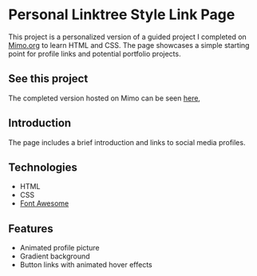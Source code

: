 # Personal Linktree Style Link Page

This project is a personalized version of a guided project I completed on [Mimo.org](https://mimo.org) to learn HTML and CSS.
The page showcases a simple starting point for profile links and potential portfolio projects.

## See this project
The completed version hosted on Mimo can be seen [here](https://xajajh.mimo.run/index.html),

## Introduction
The page includes a brief introduction and links to social media profiles.

## Technologies
- HTML
- CSS
- [Font Awesome](https://fontawesome.com)

## Features
- Animated profile picture
- Gradient background
- Button links with animated hover effects
